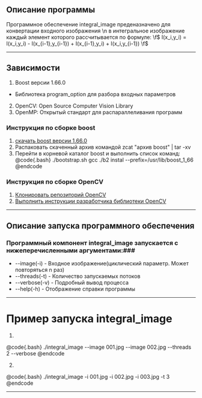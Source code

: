 ## Описание программы ##
Программное обеспечение integral_image преденазначено для конвертации входного изображения \n
в интегральное изображение каждый элемент которого рассчитывается по формуле:
\f$ I(x_i,y_i) = I(x_i,y_i) - I(x_{i-1},y_{i-1}) + I(x_{i-1},y_i) + I(x_i,y_{i-1}) \f$

----------------------------------------------------------------------------------------
## Зависимости  ##

1. Boost версии 1.66.0 
  * Библиотека program_option для разбора входных параметров

2. OpenCV: Open Source Computer Vision Library
3. OpenMP: Открытый стандарт для распараллеливания программ

### Инструкция по сборке boost ###
1. [скачать boost версии 1.66.0]( http://www.boost.org/users/history/version_1_66_0.html)
2. Распаковать скаченный архив командой zcat "архив boost" | tar -xv
3. Перейти в корневой каталог boost и выполнить список команд:
@code{.bash}
 ./bootstrap.sh gcc
 ./b2 instal --prefix=/usr/lib/boost_1_66
@endcode

### Инструкция по сборке OpenCV ###
1. [Клонировать репозиторий OpenCV](http://github.com/opencv/opencv.git)
2. [Выполнить инструкции разработчика библиотеки OpenCV](https://docs.opencv.org/master/d7/d9f/tutorial_linux_install.html)


------------------------------------------------------------------------------------------
## Описание запуска программного обеспечения ##

### Программный компонент integral_image запускается с нижеперечисленными аргументами:###
* --image(-i)   - Входное изображение(циклический параметр. Может повторяться n раз)
* --threads(-t) - Количество запускаемых потоков
* --verbose(-v) - Подробный вывод процесса
* --help(-h)    - Отображение справки программы


------------------------------------------------------------------------------------------
# Пример запуска integral_image #

1. 
@code{.bash}
./integral_image --image 001.jpg --image 002.jpg --threads 2 --verbose
@endcode

2. 
@code{.bash}
./integral_image -i 001.jpg -i 002.jpg -i 003.jpg -t 3
@endcode


------------------------------------------------------------------------------------------
